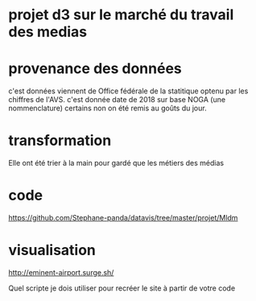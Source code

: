 # projet d3 sur le marché du travail des medias

# provenance des données
c'est données viennent de Office fédérale de la statitique optenu par les chiffres de l'AVS.
c'est donnée date de 2018 sur base NOGA (une nommenclature) certains non on été remis au goûts du jour.

# transformation 
Elle ont été trier à la main pour gardé que les métiers des médias 

# code
https://github.com/Stephane-panda/datavis/tree/master/projet/Mldm 

# visualisation 
http://eminent-airport.surge.sh/

Quel scripte je dois utiliser pour recréer le site à partir de votre code